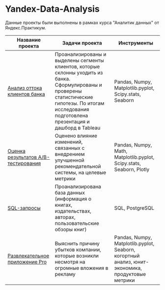 # Yandex-Data-Analysis

Данные проекты были выполнены в рамках курса "Аналитик данных" от Яндекс.Практикум.

 Название проекта | Задачи проекта | Инструменты |
| -------------------- | --------------------- |---------------------------|
 [Анализ оттока клиентов банка](https://github.com/YanaZamyatina/Yandex-Data-Analysis/blob/main/Анализ%20оттока%20клиентов%20Банка.ipynb "Заголовок ссылки")  | Проанализированы и выделены сегменты клиентов, которые склонны уходить из банка. Сформулированы и проверены статистические гипотезы. По итогам исследования подготовлена презентация и дашборд в Tableau | Pandas, Numpy, Matplotlib.pyplot, Scipy.stats, Seaborn |
 [Оценка результатов А/В-тестирования](https://github.com/YanaZamyatina/Yandex-Data-Analysis/blob/main/АB-тестирование%20.ipynb "Заголовок ссылки")  | Оценено влияние изменений, связанных с внедрением улучшенной рекомендательной системы, на целевые метрики  | Pandas, Numpy, Math, Matplotlib.pyplot, Scipy.stats, Seaborn, Plotly |
 [SQL-запросы](https://github.com/YanaZamyatina/Yandex-Data-Analysis/blob/main/SQL.ipynb "Заголовок ссылки")  | Проанализирована база данных (информация о книгах, издательствах, авторах, пользовательские обзоры книг)  | SQL, PostgreSQL |
 [Развлекательное приложение Pro](https://github.com/YanaZamyatina/Yandex-Data-Analysis/blob/main/Развлекательное%20приложение%20Pro.ipynb "Заголовок ссылки")  | Выяснить причину убытков компании, которые возникли несмотря на огромные вложения в рекламу  | Pandas, Numpy, Matplotlib.pyplot, Seaborn, когортный анализ, юнит-экономика, продуктовые метрики |

